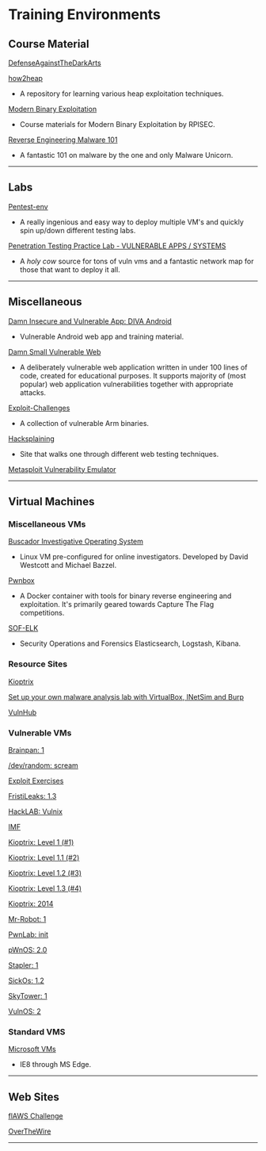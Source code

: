 # Training Environments

## Course Material

[DefenseAgainstTheDarkArts](https://github.com/tuftsdev/DefenseAgainstTheDarkArts/tree/gh-pages/labs)

[how2heap](https://github.com/shellphish/how2heap)

- A repository for learning various heap exploitation techniques.

[Modern Binary Exploitation](https://github.com/RPISEC/MBE)

- Course materials for Modern Binary Exploitation by RPISEC.

[Reverse Engineering Malware 101](https://securedorg.github.io/RE101/)

- A fantastic 101 on malware by the one and only Malware Unicorn.

---

## Labs

[Pentest-env](https://sliim.github.io/pentest-env/)

- A really ingenious and easy way to deploy multiple VM's and quickly spin up/down different testing labs.

[Penetration Testing Practice Lab - VULNERABLE APPS / SYSTEMS](http://www.amanhardikar.com/mindmaps/Practice.html)

- A *holy cow* source for tons of vuln vms and a fantastic network map for those that want to deploy it all.

---

## Miscellaneous

[Damn Insecure and Vulnerable App: DIVA Android](https://n0where.net/damn-insecure-and-vulnerable-app-diva-android/)

- Vulnerable Android web app and training material.

[Damn Small Vulnerable Web](https://github.com/stamparm/DSVW)

- A deliberately vulnerable web application written in under 100 lines of code, created for educational purposes. It supports majority of (most popular) web application vulnerabilities together with appropriate attacks.

[Exploit-Challenges](https://github.com/Billy-Ellis/Exploit-Challenges)

- A collection of vulnerable Arm binaries.

[Hacksplaining](https://www.hacksplaining.com/exercises_)

- Site that walks one through different web testing techniques.

[Metasploit Vulnerability Emulator](https://github.com/rapid7/metasploit-vulnerability-emulator)

---

## Virtual Machines

### Miscellaneous VMs

[Buscador Investigative Operating System](https://inteltechniques.com/buscador/)

- Linux VM pre-configured for online investigators. Developed by David Westcott and Michael Bazzel.

[Pwnbox](https://github.com/superkojiman/pwnbox)

- A Docker container with tools for binary reverse engineering and exploitation. It's primarily geared towards Capture The Flag competitions.

[SOF-ELK](https://github.com/philhagen/sof-elk/blob/master/VM_README.md)

- Security Operations and Forensics Elasticsearch, Logstash, Kibana.

### Resource Sites

[Kioptrix](http://www.kioptrix.com/blog/media/)

[Set up your own malware analysis lab with VirtualBox, INetSim and Burp](https://blog.christophetd.fr/set-up-your-own-malware-analysis-lab-with-virtualbox-inetsim-and-burp/)

[VulnHub](https://www.vulnhub.com/)

### Vulnerable VMs

[Brainpan: 1](https://www.vulnhub.com/entry/brainpan-1,51/)

[/dev/random: scream](https://www.vulnhub.com/entry/devrandom-scream,47/)

[Exploit Exercises](https://exploit-exercises.com/)

[FristiLeaks: 1.3](https://www.vulnhub.com/entry/fristileaks-13,133/)

[HackLAB: Vulnix](https://www.vulnhub.com/entry/hacklab-vulnix,48/)

[IMF](https://www.vulnhub.com/entry/imf-1,162/)

[Kioptrix: Level 1 (#1)](https://www.vulnhub.com/entry/kioptrix-level-1-1,22/)

[Kioptrix: Level 1.1 (#2)](https://www.vulnhub.com/entry/kioptrix-level-11-2,23/)

[Kioptrix: Level 1.2 (#3)](https://www.vulnhub.com/entry/kioptrix-level-12-3,24/)

[Kioptrix: Level 1.3 (#4)](https://www.vulnhub.com/entry/kioptrix-level-13-4,25/)

[Kioptrix: 2014](https://www.vulnhub.com/entry/kioptrix-2014-5,62/)

[Mr-Robot: 1](https://www.vulnhub.com/entry/mr-robot-1,151/)

[PwnLab: init](https://www.vulnhub.com/entry/pwnlab-init,158/)

[pWnOS: 2.0](https://www.vulnhub.com/entry/pwnos-20-pre-release,34/)

[Stapler: 1](https://www.vulnhub.com/entry/stapler-1,150/)

[SickOs: 1.2](https://www.vulnhub.com/entry/sickos-12,144/)

[SkyTower: 1](https://www.vulnhub.com/entry/skytower-1,96/)

[VulnOS: 2](https://www.vulnhub.com/entry/vulnos-2,147/)

### Standard VMS

[Microsoft VMs](https://developer.microsoft.com/en-us/microsoft-edge/tools/vms/)

- IE8 through MS Edge.

---

## Web Sites

[flAWS Challenge](http://flaws.cloud/)

[OverTheWire](http://overthewire.org/wargames/)

---
